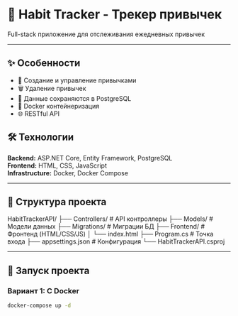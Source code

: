 # 🚀 Habit Tracker - Трекер привычек

Full-stack приложение для отслеживания ежедневных привычек

---

## ✨ Особенности

- 📝 Создание и управление привычками
- 🗑️ Удаление привычек  
- 💾 Данные сохраняются в PostgreSQL
- 🐳 Docker контейнеризация
- 🌐 RESTful API

## 🛠️ Технологии

**Backend:** ASP.NET Core, Entity Framework, PostgreSQL  
**Frontend:** HTML, CSS, JavaScript  
**Infrastructure:** Docker, Docker Compose  

---

## 📁 Структура проекта

HabitTrackerAPI/
├── Controllers/ # API контроллеры
├── Models/ # Модели данных
├── Migrations/ # Миграции БД
├── Frontend/ # Фронтенд (HTML/CSS/JS)
│ └── index.html
├── Program.cs # Точка входа
├── appsettings.json # Конфигурация
└── HabitTrackerAPI.csproj

---

## 🚀 Запуск проекта

### Вариант 1: С Docker
```bash
docker-compose up -d
